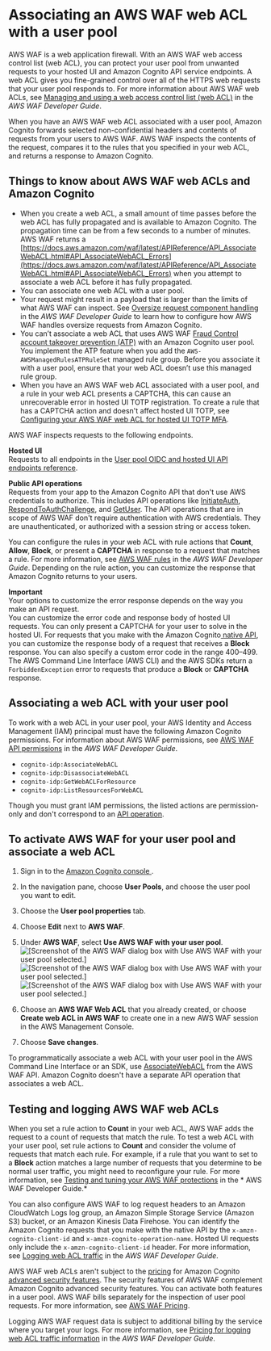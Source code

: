 # Associating an AWS WAF web ACL with a user pool<a name="user-pool-waf"></a>

AWS WAF is a web application firewall\. With an AWS WAF web access control list \(web ACL\), you can protect your user pool from unwanted requests to your hosted UI and Amazon Cognito API service endpoints\. A web ACL gives you fine\-grained control over all of the HTTPS web requests that your user pool responds to\. For more information about AWS WAF web ACLs, see [Managing and using a web access control list \(web ACL\)](https://docs.aws.amazon.com/waf/latest/developerguide/web-acl.html) in the *AWS WAF Developer Guide*\.

When you have an AWS WAF web ACL associated with a user pool, Amazon Cognito forwards selected non\-confidential headers and contents of requests from your users to AWS WAF\. AWS WAF inspects the contents of the request, compares it to the rules that you specified in your web ACL, and returns a response to Amazon Cognito\.

## Things to know about AWS WAF web ACLs and Amazon Cognito<a name="user-pool-waf-things-to-know"></a>
+ When you create a web ACL, a small amount of time passes before the web ACL has fully propagated and is available to Amazon Cognito\. The propagation time can be from a few seconds to a number of minutes\. AWS WAF returns a [https://docs.aws.amazon.com/waf/latest/APIReference/API_AssociateWebACL.html#API_AssociateWebACL_Errors](https://docs.aws.amazon.com/waf/latest/APIReference/API_AssociateWebACL.html#API_AssociateWebACL_Errors) when you attempt to associate a web ACL before it has fully propagated\.
+ You can associate one web ACL with a user pool\.
+ Your request might result in a payload that is larger than the limits of what AWS WAF can inspect\. See [Oversize request component handling](https://docs.aws.amazon.com/waf/latest/developerguide/waf-rule-statement-oversize-handling.html) in the *AWS WAF Developer Guide* to learn how to configure how AWS WAF handles oversize requests from Amazon Cognito\.
+ You can’t associate a web ACL that uses AWS WAF [Fraud Control account takeover prevention \(ATP\)](https://docs.aws.amazon.com/waf/latest/developerguide/waf-atp.html) with an Amazon Cognito user pool\. You implement the ATP feature when you add the `AWS-AWSManagedRulesATPRuleSet` managed rule group\. Before you associate it with a user pool, ensure that your web ACL doesn’t use this managed rule group\.
+ When you have an AWS WAF web ACL associated with a user pool, and a rule in your web ACL presents a CAPTCHA, this can cause an unrecoverable error in hosted UI TOTP registration\. To create a rule that has a CAPTCHA action and doesn't affect hosted UI TOTP, see [Configuring your AWS WAF web ACL for hosted UI TOTP MFA](user-pool-settings-mfa-totp.md#hosted-ui-totp-waf)\.

AWS WAF inspects requests to the following endpoints\.

**Hosted UI**  
Requests to all endpoints in the [User pool OIDC and hosted UI API endpoints reference](cognito-userpools-server-contract-reference.md)\.

**Public API operations**  
Requests from your app to the Amazon Cognito API that don't use AWS credentials to authorize\. This includes API operations like [InitiateAuth](https://docs.aws.amazon.com/cognito-user-identity-pools/latest/APIReference/API_InitiateAuth.html), [RespondToAuthChallenge](https://docs.aws.amazon.com/cognito-user-identity-pools/latest/APIReference/API_RespondToAuthChallenge.html), and [GetUser](https://docs.aws.amazon.com/cognito-user-identity-pools/latest/APIReference/API_GetUser.html)\. The API operations that are in scope of AWS WAF don't require authentication with AWS credentials\. They are unauthenticated, or authorized with a session string or access token\.

You can configure the rules in your web ACL with rule actions that **Count**, **Allow**, **Block**, or present a **CAPTCHA** in response to a request that matches a rule\. For more information, see [AWS WAF rules](https://docs.aws.amazon.com/waf/latest/developerguide/waf-rules.html) in the *AWS WAF Developer Guide*\. Depending on the rule action, you can customize the response that Amazon Cognito returns to your users\.

**Important**  
Your options to customize the error response depends on the way you make an API request\.  
You can customize the error code and response body of hosted UI requests\. You can only present a CAPTCHA for your user to solve in the hosted UI\.
For requests that you make with the Amazon Cognito[ native API](https://docs.aws.amazon.com/cognito-user-identity-pools/latest/APIReference/Welcome.html), you can customize the response body of a request that receives a **Block** response\. You can also specify a custom error code in the range 400–499\.
The AWS Command Line Interface \(AWS CLI\) and the AWS SDKs return a `ForbiddenException` error to requests that produce a **Block** or **CAPTCHA** response\.

## Associating a web ACL with your user pool<a name="user-pool-waf-setting-up"></a>

To work with a web ACL in your user pool, your AWS Identity and Access Management \(IAM\) principal must have the following Amazon Cognito permissions\. For information about AWS WAF permissions, see [AWS WAF API permissions](https://docs.aws.amazon.com/waf/latest/developerguide/waf-api-permissions-ref.html) in the *AWS WAF Developer Guide*\.
+ `cognito-idp:AssociateWebACL`
+ `cognito-idp:DisassociateWebACL`
+ `cognito-idp:GetWebACLForResource`
+ `cognito-idp:ListResourcesForWebACL`

Though you must grant IAM permissions, the listed actions are permission\-only and don't correspond to an [API operation](https://docs.aws.amazon.com/cognito-user-identity-pools/latest/APIReference/Welcome.html)\.

## To activate AWS WAF for your user pool and associate a web ACL

1. Sign in to the [Amazon Cognito console ](https://console.aws.amazon.com/cognito/home)\.

1. In the navigation pane, choose **User Pools**, and choose the user pool you want to edit\.

1. Choose the **User pool properties** tab\.

1. Choose **Edit** next to **AWS WAF**\.

1. Under **AWS WAF**, select **Use AWS WAF with your user pool**\.  
![\[Screenshot of the AWS WAF dialog box with Use AWS WAF with your user pool selected.\]](http://docs.aws.amazon.com/cognito/latest/developerguide/)![\[Screenshot of the AWS WAF dialog box with Use AWS WAF with your user pool selected.\]](http://docs.aws.amazon.com/cognito/latest/developerguide/)![\[Screenshot of the AWS WAF dialog box with Use AWS WAF with your user pool selected.\]](http://docs.aws.amazon.com/cognito/latest/developerguide/)

1. Choose an **AWS WAF Web ACL** that you already created, or choose **Create web ACL in AWS WAF** to create one in a new AWS WAF session in the AWS Management Console\.

1. Choose **Save changes**\.

To programmatically associate a web ACL with your user pool in the AWS Command Line Interface or an SDK, use [AssociateWebACL](https://docs.aws.amazon.com/waf/latest/APIReference/API_AssociateWebACL.html) from the AWS WAF API\. Amazon Cognito doesn't have a separate API operation that associates a web ACL\.

## Testing and logging AWS WAF web ACLs<a name="user-pool-waf-evaluating-and-logging"></a>

When you set a rule action to **Count** in your web ACL, AWS WAF adds the request to a count of requests that match the rule\. To test a web ACL with your user pool, set rule actions to **Count** and consider the volume of requests that match each rule\. For example, if a rule that you want to set to a **Block** action matches a large number of requests that you determine to be normal user traffic, you might need to reconfigure your rule\. For more information, see [Testing and tuning your AWS WAF protections](https://docs.aws.amazon.com/waf/latest/developerguide/web-acl-testing.html) in the * AWS WAF Developer Guide\.*

You can also configure AWS WAF to log request headers to an Amazon CloudWatch Logs log group, an Amazon Simple Storage Service \(Amazon S3\) bucket, or an Amazon Kinesis Data Firehose\. You can identify the Amazon Cognito requests that you make with the native API by the `x-amzn-cognito-client-id` and `x-amzn-cognito-operation-name`\. Hosted UI requests only include the `x-amzn-cognito-client-id` header\. For more information, see [Logging web ACL traffic]() in the *AWS WAF Developer Guide*\.

AWS WAF web ACLs aren't subject to the [pricing](http://aws.amazon.com/cognito/pricing) for Amazon Cognito [advanced security features](https://docs.aws.amazon.com/cognito/latest/developerguide/cognito-user-pool-settings-advanced-security.html)\. The security features of AWS WAF complement Amazon Cognito advanced security features\. You can activate both features in a user pool\. AWS WAF bills separately for the inspection of user pool requests\. For more information, see [AWS WAF Pricing](http://aws.amazon.com/waf/pricing)\.

Logging AWS WAF request data is subject to additional billing by the service where you target your logs\. For more information, see [Pricing for logging web ACL traffic information](https://docs.aws.amazon.com/waf/latest/developerguide/logging.html#logging-pricing) in the *AWS WAF Developer Guide*\.